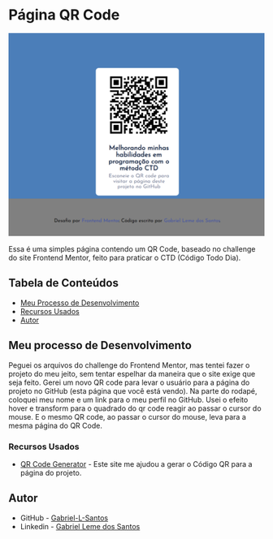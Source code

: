 # Página QR Code

![](./design/desktop-design.png)

Essa é uma simples página contendo um QR Code, baseado no challenge do site Frontend Mentor, feito para praticar o CTD (Código Todo Dia).

## Tabela de Conteúdos

- [Meu Processo de Desenvolvimento](#meu-processo-de-desenvolvimento)
- [Recursos Usados](#recursos-usados)
- [Autor](#autor)

## Meu processo de Desenvolvimento

Peguei os arquivos do challenge do Frontend Mentor, mas tentei fazer o projeto do meu jeito, sem tentar espelhar da maneira que o site exige que seja feito. Gerei um novo QR code para levar o usuário para a página do projeto no GitHub (esta página que você está vendo). Na parte do rodapé, coloquei meu nome e um link para o meu perfil no GitHub. Usei o efeito hover e transform para o quadrado do qr code reagir ao passar o cursor do mouse. E o mesmo QR code, ao passar o cursor do mouse, leva para a mesma página do QR Code.

### Recursos Usados

- [QR Code Generator](https://br.qr-code-generator.com/) - Este site me ajudou a gerar o Código QR para a página do projeto.

## Autor

- GitHub - [Gabriel-L-Santos](https://github.com/Gabriel-L-Santos)
- Linkedin - [Gabriel Leme dos Santos](https://www.linkedin.com/in/gabriel-leme-dos-santos-7b220b197/)
